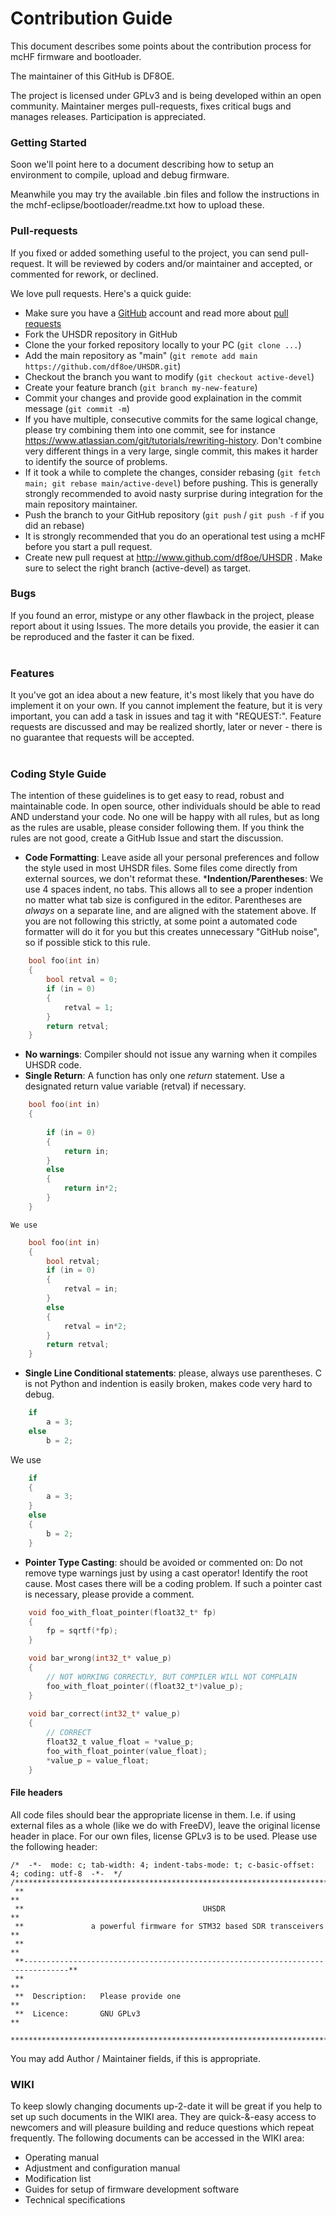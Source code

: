 # Contribution Guide

This document describes some points about the contribution process for mcHF firmware and bootloader.

The maintainer of this GitHub is DF8OE.

The project is licensed under GPLv3 and is being developed within an open community. Maintainer merges pull-requests, fixes critical bugs and manages releases. Participation is appreciated.

### Getting Started

Soon we'll point here to a document describing how to setup an environment to compile, upload and debug firmware. 

Meanwhile you may try the available .bin files and follow the instructions in the 
mchf-eclipse/bootloader/readme.txt how to upload these. 

### Pull-requests

If you fixed or added something useful to the project, you can send pull-request. It will be reviewed by coders and/or maintainer and accepted, or commented for rework, or declined.

We love pull requests. Here's a quick guide:

  * Make sure you have a [GitHub](https://www.github.com) account and read more about [pull requests](http://help.github.com/pull-requests/)
  * Fork the UHSDR repository in GitHub
  * Clone the your forked repository locally to your PC (`git clone ...`)
  * Add the main repository as "main" (`git remote add main https://github.com/df8oe/UHSDR.git`)
  * Checkout the branch you want to modify (`git checkout active-devel`)
  * Create your feature branch (`git branch my-new-feature`)
  * Commit your changes and provide good explaination in the commit message (`git commit -m`)
  * If you have multiple, consecutive commits for the same logical change, please try combining them into one commit, see for instance https://www.atlassian.com/git/tutorials/rewriting-history. Don't combine very different things in a very large, single commit, this makes it harder to identify the source of problems. 
  * If it took a while to complete the changes, consider rebasing (`git fetch main; git rebase main/active-devel`) before pushing. This is generally strongly recommended to avoid nasty surprise during integration for the main repository maintainer.
  * Push the branch to your GitHub repository (`git push` / `git push -f` if you did an rebase)
  * It is strongly recommended that you do an operational test using a mcHF before you start a pull request.
  * Create new pull request at http://www.github.com/df8oe/UHSDR . Make sure to select the right branch (active-devel) as target.
  
### Bugs
If you found an error, mistype or any other flawback in the project, please report about it using Issues. The more details you provide, the easier it can be reproduced and the faster it can be fixed.<br><br>

### Features
It you've got an idea about a new feature, it's most likely that you have do implement it on your own. If you cannot implement the feature, but it is very important, you can add a task in issues and tag it with "REQUEST:". Feature requests are discussed and may be realized shortly, later or never - there is no guarantee that requests will be accepted.<br><br>

### Coding Style Guide
The intention of these guidelines is to get easy to read, robust and maintainable code. In open source, other individuals should be able to read AND understand your code.
No one will be happy with all rules, but as long as the rules are usable, please consider following them. If you think the rules are not good, create a GitHub Issue and start the discussion.

  * __Code Formatting__: Leave aside all your personal preferences and follow the style used in most UHSDR files. 
    Some files come directly from external sources, we don't reformat these.
  *__Indention/Parentheses__: We use 4 spaces indent, no tabs. This allows all to see a proper indention no matter what tab size is configured in the editor. Parentheses are _always_ on a separate line, and are aligned with the statement above. If you are not following this strictly, at some point a automated code formatter will do it for you but this creates unnecessary "GitHub noise", so if possible stick to this rule. 

```C
 	bool foo(int in)
	{ 
		bool retval = 0;
		if (in = 0)
		{
			retval = 1;
		}
		return retval;
	}
```    
  * __No warnings__: Compiler should not issue any warning when it compiles UHSDR code.  	
  * __Single Return__: A function has only one *return* statement. Use a designated return value variable (retval) if necessary.
```C
	bool foo(int in)
	{ 
	
		if (in = 0)
		{
			return in;
		}
		else
		{
			return in*2;
		}
	}
```
 	We use
```C
 	bool foo(int in)
	{ 
		bool retval;
		if (in = 0)
		{
			retval = in;
		}
		else
		{
			retval = in*2;
		}
		return retval;
	}
```
 	
  * __Single Line Conditional statements__: please, always use parentheses. C is not Python and indention is easily broken, makes code very hard to debug. 
   
```C
	if 
		a = 3;
	else
		b = 2;
```
	
  We use
  
```C
	if 
	{
		a = 3;
	}
	else
	{
		b = 2;
	}
```
	
  * __Pointer Type Casting__: should be avoided or commented on: Do not remove type warnings just by using a cast operator! Identify the root cause. Most cases there will be a coding problem. If such a pointer cast is necessary, please provide a comment.  
```C
	void foo_with_float_pointer(float32_t* fp)
	{
		fp = sqrtf(*fp);
	}

    void bar_wrong(int32_t* value_p)
	{
	    // NOT WORKING CORRECTLY, BUT COMPILER WILL NOT COMPLAIN
	    foo_with_float_pointer((float32_t*)value_p);
	}
	
	void bar_correct(int32_t* value_p)
	{
	    // CORRECT
	    float32_t value_float = *value_p; 
	    foo_with_float_pointer(value_float);
	    *value_p = value_float; 
	}
```

#### File headers
All code files should bear the appropriate license in them. I.e. if using external files as a whole (like we do with FreeDV), leave the original license header in place. For our own files, license GPLv3 is to be used.
Please use the following header:

```
/*  -*-  mode: c; tab-width: 4; indent-tabs-mode: t; c-basic-offset: 4; coding: utf-8  -*-  */
/************************************************************************************
 **                                                                                **
 **                                        UHSDR                                   **
 **               a powerful firmware for STM32 based SDR transceivers             **
 **                                                                                **
 **--------------------------------------------------------------------------------**
 **                                                                                **
 **  Description:   Please provide one                                             **
 **  Licence:		GNU GPLv3                                                      **
 ************************************************************************************/
```	
You may add Author / Maintainer fields, if this is appropriate.

### WIKI
To keep slowly changing documents up-2-date it will be great if you help to set up such documents in the WIKI area. They are quick-&-easy access to newcomers and will pleasure building and reduce questions which repeat frequently. The following documents can be accessed in the WIKI area:

  * Operating manual
  * Adjustment and configuration manual
  * Modification list
  * Guides for setup of firmware development software
  * Technical specifications
